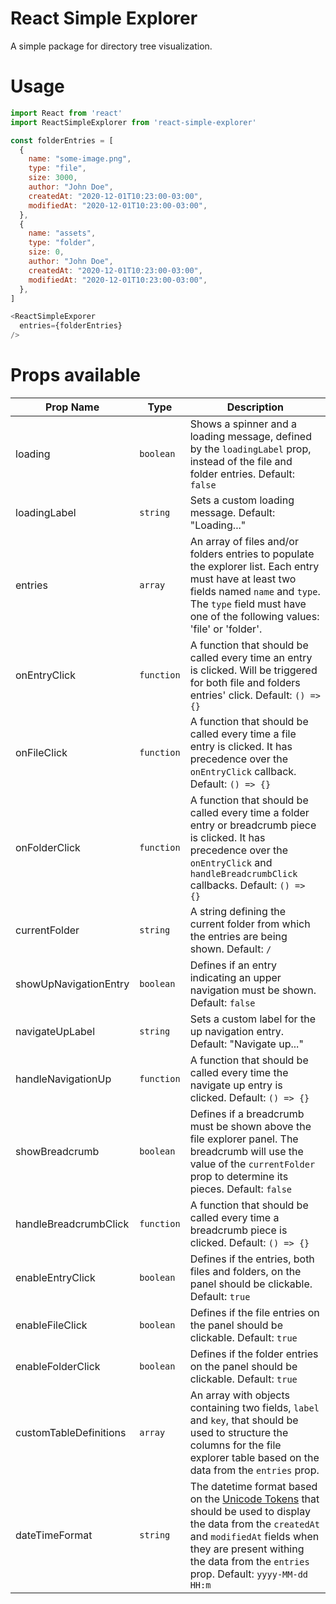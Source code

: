 # React Simple Explorer

A simple package for directory tree visualization.

# Usage

```javascript
import React from 'react'
import ReactSimpleExplorer from 'react-simple-explorer'

const folderEntries = [
  {
    name: "some-image.png",
    type: "file",
    size: 3000,
    author: "John Doe",
    createdAt: "2020-12-01T10:23:00-03:00",
    modifiedAt: "2020-12-01T10:23:00-03:00",
  },
  {
    name: "assets",
    type: "folder",
    size: 0,
    author: "John Doe",
    createdAt: "2020-12-01T10:23:00-03:00",
    modifiedAt: "2020-12-01T10:23:00-03:00",
  },
]

<ReactSimpleExporer
  entries={folderEntries}
/>
```

# Props available
Prop Name | Type | Description
--------- | ---- | -----------
loading | `boolean` | Shows a spinner and a loading message, defined by the `loadingLabel` prop, instead of the file and folder entries. Default: `false`
loadingLabel | `string` | Sets a custom loading message. Default: "Loading..."
entries | `array` | An array of files and/or folders entries to populate the explorer list. Each entry must have at least two fields named `name` and `type`. The `type` field must have one of the following values: 'file' or  'folder'.
onEntryClick | `function` | A function that should be called every time an entry is clicked. Will be triggered for both file and folders entries' click. Default: `() => {}`
onFileClick | `function` | A function that should be called every time a file entry is clicked. It has precedence over the `onEntryClick` callback. Default: `() => {}`
onFolderClick | `function` | A function that should be called every time a folder entry or breadcrumb piece is clicked. It has precedence over the `onEntryClick` and `handleBreadcrumbClick` callbacks. Default: `() => {}`
currentFolder | `string` | A string defining the current folder from which the entries are being shown. Default: `/`
showUpNavigationEntry | `boolean` | Defines if an entry indicating an upper navigation must be shown. Default: `false`
navigateUpLabel | `string` | Sets a custom label for the up navigation entry. Default: "Navigate up..."
handleNavigationUp | `function` | A function that should be called every time the navigate up entry is clicked. Default: `() => {}`
showBreadcrumb | `boolean` | Defines if a breadcrumb must be shown above the file explorer panel. The breadcrumb will use the value of the `currentFolder` prop to determine its pieces. Default: `false`
handleBreadcrumbClick | `function` | A function that should be called every time a breadcrumb piece is clicked. Default: `() => {}`
enableEntryClick | `boolean` | Defines if the entries, both files and folders, on the panel should be clickable. Default: `true`
enableFileClick | `boolean` | Defines if the file entries on the panel should be clickable. Default: `true`
enableFolderClick | `boolean` | Defines if the folder entries on the panel should be clickable. Default: `true`
customTableDefinitions | `array` | An array with objects containing two fields, `label` and `key`, that should be used to structure the columns for the file explorer table based on the data from the `entries` prop.
dateTimeFormat | `string` | The datetime format based on the [Unicode Tokens](https://www.unicode.org/reports/tr35/tr35-dates.html#Date_Field_Symbol_Table) that should be used to display the data from the `createdAt` and `modifiedAt` fields when they are present withing the data from the `entries` prop. Default: `yyyy-MM-dd HH:m`




